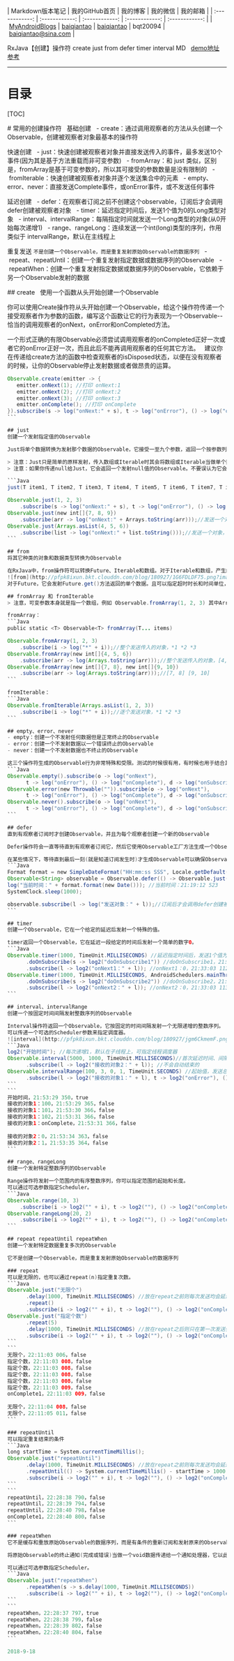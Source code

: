 ﻿| Markdown版本笔记 | 我的GitHub首页 | 我的博客 | 我的微信 | 我的邮箱 |
| :------------: | :------------: | :------------: | :------------: | :------------: |
| [MyAndroidBlogs][Markdown] | [baiqiantao][GitHub] | [baiqiantao][博客] | bqt20094 | baiqiantao@sina.com |

[Markdown]:https://github.com/baiqiantao/MyAndroidBlogs
[GitHub]:https://github.com/baiqiantao
[博客]:http://www.cnblogs.com/baiqiantao/

RxJava【创建】操作符 create just from defer timer interval MD  
[demo地址](https://github.com/baiqiantao/RxJavaDemo.git)  
[参考](https://mcxiaoke.gitbooks.io/rxdocs/content/operators/Creating-Observables.html)  
***
目录
===
[TOC]

# 常用的创建操作符  
基础创建  
- create：通过调用观察者的方法从头创建一个Observable，创建被观察者对象最基本的操作符  

快速创建  
- just：快速创建被观察者对象并直接发送传入的事件，最多发送10个事件(因为其是基于方法重载而非可变参数)  
- fromArray：和 just 类似，区别是，fromArray是基于可变参数的，所以其可接受的参数数量是没有限制的  
- fromIterable：快速创建被观察者对象并逐个发送集合中的元素  
- empty、error、never：直接发送Complete事件，或onError事件，或不发送任何事件  

延迟创建  
- defer：在观察者订阅之前不创建这个observable，订阅后才会调用defer创建被观察者对象  
- timer：延迟指定时间后，发送1个值为0的Long类型对象  
- interval、intervalRange：每隔指定时间就发送一个Long类型的对象(从0开始每次递增1)  
- range、rangeLong：连续发送一个int(long)类型的序列，作用类似于 intervalRange，默认在主线程上  

重复发送 `不是创建一个Observable，而是重复发射原始Observable的数据序列`  
- repeat、repeatUntil：创建一个重复发射指定数据或数据序列的Observable  
- repeatWhen：创建一个重复发射指定数据或数据序列的Observable，它依赖于另一个Observable发射的数据  

## create  
使用一个函数从头开始创建一个Observable  

你可以使用Create操作符从头开始创建一个Observable，给这个操作符传递一个接受观察者作为参数的函数，编写这个函数让它的行为表现为一个Observable--恰当的调用观察者的onNext，onError和onCompleted方法。  

一个形式正确的有限Observable必须尝试调用观察者的onCompleted正好一次或者它的onError正好一次，而且此后不能再调用观察者的任何其它方法。  
建议你在传递给create方法的函数中检查观察者的isDisposed状态，以便在没有观察者的时候，让你的Observable停止发射数据或者做昂贵的运算。  
```Java  
Observable.create(emitter -> {  
   emitter.onNext(1); //打印 onNext:1  
   emitter.onNext(2); //打印 onNext:2  
   emitter.onNext(3); //打印 onNext:3  
   emitter.onComplete(); //打印 onComplete  
}).subscribe(s -> log("onNext:" + s), t -> log("onError"), () -> log("onComplete"));  
```  

## just  
创建一个发射指定值的Observable  

Just将单个数据转换为发射那个数据的Observable，它接受一至九个参数，返回一个按参数列表顺序发射这些数据的Observable。  

> 注意：Just只是简单的原样发射，传入数组或Iterable时其会将数组或Iterable当做单个数据发射。  
> 注意：如果你传递null给Just，它会返回一个发射null值的Observable。不要误认为它会返回一个空Observable(完全不发射任何数据的Observable)，如果需要空Observable你应该使用Empty操作符。  

```Java  
just(T item1, T item2, T item3, T item4, T item5, T item6, T item7, T item8, T item9, T item10);   
```
```Java  
Observable.just(1, 2, 3)
    .subscribe(s -> log("onNext:" + s), t -> log("onError"), () -> log("onComplete"));//和上面一样  
Observable.just(new int[]{7, 8, 9})
    .subscribe(arr -> log("onNext:" + Arrays.toString(arr)));//发送一个对象，onNext:[7, 8, 9]  
Observable.just(Arrays.asList(4, 5, 6))
    .subscribe(list -> log("onNext:" + list.toString()));//发送一个对象，onNext:[4, 5, 6]  
```  

## from
将其它种类的对象和数据类型转换为Observable  

在RxJava中，from操作符可以转换Future、Iterable和数组。对于Iterable和数组，产生的Observable会发射Iterable或数组的每一项数据。  
![from](http://pfpk8ixun.bkt.clouddn.com/blog/180927/1G6FDLDF75.png?imageslim)  
对于Future，它会发射Future.get()方法返回的单个数据。且可以指定超时时长和时间单位，也可以指定调度器。如果过了指定的时长Future还没有返回一个值，这个Observable会发射错误通知并终止。  

## fromArray 和 fromIterable  
> 注意，可变参数本身就是指一个数组，例如 Observable.fromArray(1, 2, 3) 其中Array指的就是 [1,2,3] ，我们最终发出的也是 1 和 2 和 3，所以我们才说：fromArray 和 fromIterable 一样是发射数组或集合的每一项数据。  

fromArray：  
```Java  
public static <T> Observable<T> fromArray(T... items)  
```
```Java  
Observable.fromArray(1, 2, 3)
    .subscribe(i -> log("*" + i));//整个发送传入的对象，*1 *2 *3  
Observable.fromArray(new int[]{4, 5, 6})
    .subscribe(arr -> log(Arrays.toString(arr)));//整个发送传入的对象，[4, 5, 6]  
Observable.fromArray(new int[]{7, 8}, new int[]{9, 10})
    .subscribe(arr -> log(Arrays.toString(arr)));//[7, 8] [9, 10]  
```  

fromIterable：  
```Java  
Observable.fromIterable(Arrays.asList(1, 2, 3))
    .subscribe(i -> log("*" + i));//逐个发送对象，*1 *2 *3  
```  

## empty、error、never  
- empty：创建一个不发射任何数据但是正常终止的Observable  
- error：创建一个不发射数据以一个错误终止的Observable  
- never：创建一个不发射数据也不终止的Observable  

这三个操作符生成的Observable行为非常特殊和受限。测试的时候很有用，有时候也用于结合其它的Observables，或者作为其它需要Observable的操作符的参数。  
```Java  
Observable.empty().subscribe(o -> log("onNext"),  
      t -> log("onError"), () -> log("onComplete"), d -> log("onSubscribe"));//onSubscribe onComplete  
Observable.error(new Throwable("")).subscribe(o -> log("onNext"),  
      t -> log("onError"), () -> log("onComplete"), d -> log("onSubscribe"));//onSubscribe onError  
Observable.never().subscribe(o -> log("onNext"),  
      t -> log("onError"), () -> log("onComplete"), d -> log("onSubscribe"));//onSubscribe  
```  

## defer  
直到有观察者订阅时才创建Observable，并且为每个观察者创建一个新的Observable  

Defer操作符会一直等待直到有观察者订阅它，然后它使用Observable工厂方法生成一个Observable。它对每个观察者都这样做，因此尽管每个订阅者都以为自己订阅的是同一个Observable，事实上每个订阅者获取的是它们自己的单独的数据序列。  

在某些情况下，等待直到最后一刻(就是知道订阅发生时)才生成Observable可以确保Observable包含最新的数据。  
```Java  
Format format = new SimpleDateFormat("HH:mm:ss SSS", Locale.getDefault());//订阅前不创建  
Observable<String> observable = Observable.defer(() -> Observable.just(format.format(new Date())));  
log("当前时间：" + format.format(new Date())); //当前时间：21:19:12 523  
SystemClock.sleep(1000);  

observable.subscribe(l -> log("发送对象：" + l));//订阅后才会调用defer创建被观察者对象：21:19:13 028  
```  

## timer  
创建一个Observable，它在一个给定的延迟后发射一个特殊的值。  

timer返回一个Observable，它在延迟一段给定的时间后发射一个简单的数字0。  
```Java  
Observable.timer(1000, TimeUnit.MILLISECONDS) //延迟指定时间后，发送1个值为0的Long类型对象，默认在子线程上  
      .doOnSubscribe(s -> log2("doOnSubscribe1")) //doOnSubscribe1，21:33:02 109，true  
      .subscribe(l -> log2("onNext1：" + l)); //onNext1：0，21:33:03 112，false  
Observable.timer(1000, TimeUnit.MILLISECONDS, AndroidSchedulers.mainThread()) //指定订阅者接收事件所在线程
      .doOnSubscribe(s -> log2("doOnSubscribe2")) //doOnSubscribe2，21:33:02 111，true  
      .subscribe(l -> log2("onNext2：" + l)); //onNext2：0，21:33:03 113，true  
```  

## interval、intervalRange  
创建一个按固定时间间隔发射整数序列的Observable  

Interval操作符返回一个Observable，它按固定的时间间隔发射一个无限递增的整数序列。  
可以传递一个可选的Scheduler参数来指定调度器。  
![interval](http://pfpk8ixun.bkt.clouddn.com/blog/180927/jgm6CkmemF.png?imageslim)  
```Java  
log2("开始时间"); //每次递增1，默认在子线程上，可指定线程调度器  
Observable.interval(5000, 1000, TimeUnit.MILLISECONDS)//首次延迟时间、间隔时间，  
      .subscribe(l -> log2("接收的对象2：" + l)); //不会自动结束的  
Observable.intervalRange(100, 3, 0, 1, TimeUnit.SECONDS) //起始值，发送总数量  
      .subscribe(l -> log2("接收的对象1：" + l), t -> log2("onError"), () -> log2("接收的对象1：onComplete"));  
```  
```  
开始时间，21:53:29 350，true  
接收的对象1：100，21:53:29 365，false  
接收的对象1：101，21:53:30 366，false  
接收的对象1：102，21:53:31 366，false  
接收的对象1：onComplete，21:53:31 366，false  
 
接收的对象2：0，21:53:34 363，false  
接收的对象2：1，21:53:35 364，false  
```  

## range、rangeLong  
创建一个发射特定整数序列的Observable  

Range操作符发射一个范围内的有序整数序列，你可以指定范围的起始和长度。  
可以通过可选参数指定Scheduler。  
```Java  
Observable.range(10, 3)
    .subscribe(i -> log2("" + i), t -> log2(""), () -> log2("onComplete1"));  
Observable.rangeLong(20, 2)
    .subscribe(i -> log2("" + i), t -> log2(""), () -> log2("onComplete2"));  
```  

## repeat repeatUntil repeatWhen  
创建一个发射特定数据重复多次的Observable  

它不是创建一个Observable，而是重复发射原始Observable的数据序列  

### repeat  
可以是无限的，也可以通过repeat(n)指定重复次数。  
```Java  
Observable.just("无限个")  
      .delay(1000, TimeUnit.MILLISECONDS) //放在repeat之前则每次发送均会延迟1秒  
      .repeat()  
      .subscribe(i -> log2("" + i), t -> log2(""), () -> log2("onComplete1"));  
Observable.just("指定个数")  
      .repeat(5)  
      .delay(1000, TimeUnit.MILLISECONDS) //放在repeat之后则只在第一次发送会延迟1秒  
      .subscribe(i -> log2("" + i), t -> log2(""), () -> log2("onComplete2"));  
```  
```  
无限个，22:11:03 006，false  
指定个数，22:11:03 008，false  
指定个数，22:11:03 008，false  
指定个数，22:11:03 008，false  
指定个数，22:11:03 008，false  
指定个数，22:11:03 009，false  
onComplete1，22:11:03 009，false  
 
无限个，22:11:04 008，false  
无限个，22:11:05 011，false  
```  

### repeatUntil  
可以指定重复结束的条件  
```Java  
long startTime = System.currentTimeMillis();  
Observable.just("repeatUntil")  
      .delay(1000, TimeUnit.MILLISECONDS) //放在repeat之前则每次发送均会延迟1秒  
      .repeatUntil(() -> System.currentTimeMillis() - startTime > 1000 * 3) //3秒后结束  
      .subscribe(i -> log2("" + i), t -> log2(""), () -> log2("onComplete1"));  
``` 
``` 
repeatUntil，22:28:38 790，false  
repeatUntil，22:28:39 794，false  
repeatUntil，22:28:40 798，false  
onComplete1，22:28:40 800，false  
```  

### repeatWhen  
它不是缓存和重放原始Observable的数据序列，而是有条件的重新订阅和发射原来的Observable。  

将原始Observable的终止通知(完成或错误)当做一个void数据传递给一个通知处理器，它以此来决定是否要重新订阅和发射原来的Observable。这个通知处理器就像一个Observable操作符，接受一个发射void通知的Observable为输入，返回一个发射void数据(意思是，重新订阅和发射原始Observable)或者直接终止(意思是，使用repeatWhen终止发射数据)的Observable。  

可以通过可选参数指定Scheduler。  
```Java  
Observable.just("repeatWhen")  
      .repeatWhen(s -> s.delay(1000, TimeUnit.MILLISECONDS))  
      .subscribe(i -> log2("" + i), t -> log2(""), () -> log2("onComplete2"));  
```  
```  
repeatWhen，22:28:37 797，true  
repeatWhen，22:28:38 799，false  
repeatWhen，22:28:39 802，false  
repeatWhen，22:28:40 804，false  
```  

2018-9-18  